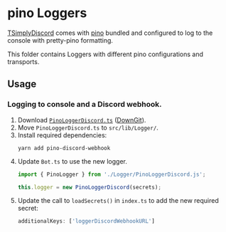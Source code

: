 # pino Loggers

[TSimplyDiscord](https://github.com/TSimplyDiscord/TSimplyDiscord/)  comes with [pino](https://getpino.io) bundled and configured to log to the console with pretty-pino formatting.

This folder contains Loggers with different pino configurations and transports.

## Usage

### Logging to console and a Discord webhook.

1) Download [`PinoLoggerDiscord.ts`](./PinoLoggerDiscord.ts) ([DownGit](https://downgit.cvbox.org/#/home?url=https://github.com/TSimplyDiscord/Loggers/blob/main/loggers/pino/PinoLoggerDiscord.ts)). 
1) Move `PinoLoggerDiscord.ts` to `src/lib/Logger/`.
1) Install required dependencies:
    ```terminal
    yarn add pino-discord-webhook
    ```
1) Update `Bot.ts` to use the new logger.
    ```ts
    import { PinoLogger } from './Logger/PinoLoggerDiscord.js';

    this.logger = new PinoLoggerDiscord(secrets);
    ```
1) Update the call to `loadSecrets()` in `index.ts` to add the new required secret:
    ```ts
    additionalKeys: ['loggerDiscordWebhookURL']
    ```
